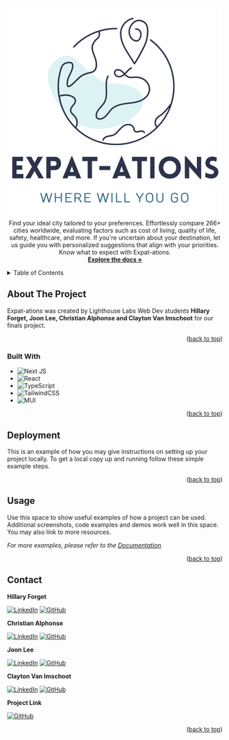 <!-- PROJECT LOGO -->
<p align="center">
    <img src="https://raw.githubusercontent.com/hillaryforget/Expat-ations/main/my-next-project/public/Expat-ations%20(2).png" style="display:block" />
    Find your ideal city tailored to your preferences. Effortlessly compare 266+ cities worldwide, evaluating factors such as cost of living, quality of life, safety, healthcare, and more. If you're uncertain about your destination, let us guide you with personalized suggestions that align with your priorities. Know what to expect with Expat-ations.
    <br />
    <a href="https://github.com/hillaryforget/Expat-ations"><strong>Explore the docs »</strong></a>
  </p>
  
<!-- TABLE OF CONTENTS -->
<details>
  <summary>Table of Contents</summary>
  <ol>
    <li>
      <a href="#about-the-project">About The Project</a>
      <ul>
        <li><a href="#built-with">Built With</a></li>
      </ul>
    </li>
    <li>
      <a href="#getting-started">Getting Started</a>
      <ul>
        <li><a href="#prerequisites">Prerequisites</a></li>
        <li><a href="#installation">Installation</a></li>
      </ul>
    </li>
    <li><a href="#usage">Usage</a></li>
    <li><a href="#roadmap">Roadmap</a></li>
    <li><a href="#contributing">Contributing</a></li>
    <li><a href="#license">License</a></li>
    <li><a href="#contact">Contact</a></li>
    <li><a href="#acknowledgments">Acknowledgments</a></li>
  </ol>
</details>

<!-- ABOUT THE PROJECT -->
## About The Project

Expat-ations was created by Lighthouse Labs Web Dev students **Hillary Forget, Joon Lee, Christian Alphonse and Clayton Van Imschoot** for our finals project.

<p align="right">(<a href="#readme-top">back to top</a>)</p>

### Built With

* ![Next JS](https://img.shields.io/badge/Next-black?style=for-the-badge&logo=next.js&logoColor=white)
* ![React](https://img.shields.io/badge/react-%2320232a.svg?style=for-the-badge&logo=react&logoColor=%2361DAFB)
* ![TypeScript](https://img.shields.io/badge/typescript-%23007ACC.svg?style=for-the-badge&logo=typescript&logoColor=white)
* ![TailwindCSS](https://img.shields.io/badge/tailwindcss-%2338B2AC.svg?style=for-the-badge&logo=tailwind-css&logoColor=white)
* ![MUI](https://img.shields.io/badge/MUI-%230081CB.svg?style=for-the-badge&logo=mui&logoColor=white)

<p align="right">(<a href="#readme-top">back to top</a>)</p>

<!-- GETTING STARTED -->
## Deployment

This is an example of how you may give instructions on setting up your project locally.
To get a local copy up and running follow these simple example steps.

<p align="right">(<a href="#readme-top">back to top</a>)</p>

<!-- USAGE EXAMPLES -->
## Usage

Use this space to show useful examples of how a project can be used. Additional screenshots, code examples and demos work well in this space. You may also link to more resources.

_For more examples, please refer to the [Documentation](https://example.com)_

<p align="right">(<a href="#readme-top">back to top</a>)</p>

<!-- CONTACT -->
## Contact

**Hillary Forget** 
 
[![LinkedIn](https://img.shields.io/badge/linkedin-%230077B5.svg?style=for-the-badge&logo=linkedin&logoColor=white)](https://www.linkedin.com/in/hillary-forget-648062259/) [![GitHub](https://img.shields.io/badge/github-%23121011.svg?style=for-the-badge&logo=github&logoColor=white)](https://github.com/hillaryforget)


**Christian Alphonse**

[![LinkedIn](https://img.shields.io/badge/linkedin-%230077B5.svg?style=for-the-badge&logo=linkedin&logoColor=white)](https://www.linkedin.com/in/christianalphonse/) [![GitHub](https://img.shields.io/badge/github-%23121011.svg?style=for-the-badge&logo=github&logoColor=white)](https://github.com/sweetmangoes)

**Joon Lee**

[![LinkedIn](https://img.shields.io/badge/linkedin-%230077B5.svg?style=for-the-badge&logo=linkedin&logoColor=white)](https://www.linkedin.com/in/joonlee1111/) [![GitHub](https://img.shields.io/badge/github-%23121011.svg?style=for-the-badge&logo=github&logoColor=white)](https://github.com/greenlemonkp)

**Clayton Van Imschoot**

[![LinkedIn](https://img.shields.io/badge/linkedin-%230077B5.svg?style=for-the-badge&logo=linkedin&logoColor=white)](https://www.linkedin.com/in/clayton-van-imschoot/) [![GitHub](https://img.shields.io/badge/github-%23121011.svg?style=for-the-badge&logo=github&logoColor=white)](https://github.com/Cvanimschoot)

**Project Link**

[![GitHub](https://img.shields.io/badge/github-%23121011.svg?style=for-the-badge&logo=github&logoColor=white)](https://github.com/hillaryforget/Expat-ations)

<p align="right">(<a href="#readme-top">back to top</a>)</p>


